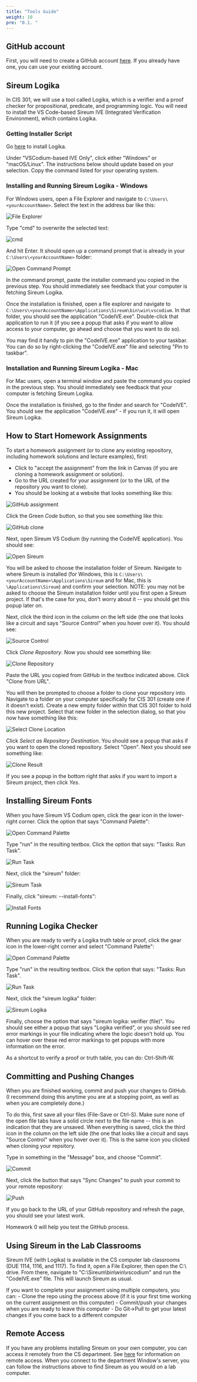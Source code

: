 ```yaml
---
title: "Tools Guide"
weight: 10
pre: "0.1. "
---
```


## GitHub account
First, you will need to create a GitHub account [here](https://github.com/). If you already have one, you can use your existing account.

## Sireum Logika

In CIS 301, we will use a tool called Logika, which is a verifier and a proof checker for propositional, predicate, and programming logic. You will need to install the VS Code-based Sireum IVE (Integrated Verification Environment), which contains Logika.

### Getting Installer Script

Go [here](https://sireum.org/getting-started/#latest-dev-bin-codeive) to install Logika. 

Under "VSCodium-based IVE Only", click either "Windows" or "macOS/Linux". The instructions below should update based on your selection. Copy the command listed for your operating system.

### Installing and Running Sireum Logika - Windows

For Windows users, open a File Explorer and navigate to `C:\Users\<yourAccountName>`. Select the text in the address bar like this:

![File Explorer](/images/fileExplorer.png)

Type "cmd" to overwrite the selected text:

![cmd](/images/cmd.png)

And hit Enter. It should open up a command prompt that is already in your `C:\Users\<yourAccountName>` folder:

![Open Command Prompt](/images/cmdOpen.png)

In the command prompt, paste the installer command you copied in the previous step. You should immediately see feedback that your computer is fetching Sireum Logika.

Once the installation is finished, open a file explorer and navigate to `C:\Users\<yourAccountName>\Applications\Sireum\bin\win\vscodium`. In that folder, you should see the application "CodeIVE.exe". Double-click that application to run it (if you see a popup that asks if you want to allow access to your computer, go ahead and choose that you want to do so).

You may find it handy to pin the "CodeIVE.exe" application to your taskbar. You can do so by right-clicking the "CodeIVE.exe" file and selecting "Pin to taskbar".

### Installation and Running Sireum Logika - Mac

For Mac users, open a terminal window and paste the command you copied in the previous step. You should immediately see feedback that your computer is fetching Sireum Logika.

Once the installation is finished, go to the finder and search for "CodeIVE". You should see the application "CodeIVE.exe" - if you run it, it will open Sireum Logika.

## How to Start Homework Assignments

To start a homework assignment (or to clone any existing repository, including homework solutions and lecture examples), first:
- Click to "accept the assignment" from the link in Canvas (if you are cloning a homework assignment or solution).
- Go to the URL created for your assignment (or to the URL of the repository you want to clone).
- You should be looking at a website that looks something like this:

![GitHub assignment](/images/gitHubAssign.png)

Click the Green *Code* button, so that you see something like this:

![GitHub clone](/images/gitHubClone.png)

Next, open Sireum VS Codium (by running the CodeIVE application). You should see:

![Open Sireum](/images/openSireum.png)

You will be asked to choose the installation folder of Sireum. Navigate to where Sireum is installed (for Windows, this is `C:\Users\<yourAccountName>\Applications\Sireum` and for Mac, this is `\Applications\Sireum`) and confirm your selection. NOTE: you may not be asked to choose the Sireum installation folder until you first open a Sireum project. If that's the case for you, don't worry about it -- you should get this popup later on.

Next, click the third icon in the column on the left side (the one that looks like a circuit and says "Source Control" when you hover over it). You should see:

![Source Control](/images/openSourceControl.png)

Click *Clone Repository*. Now you should see something like:

 ![Clone Repository](/images/getFromVCS.png)

Paste the URL you copied from GitHub in the textbox indicated above. Click "Clone from URL". 

You will then be prompted to choose a folder to clone your repository into. Navigate to a folder on your computer specifically for CIS 301 (create one if it doesn't exist). Create a new empty folder within that CIS 301 folder to hold this new project. Select that new folder in the selection dialog, so that you now have something like this:

 ![Select Clone Location](/images/cloneToSireum.png)

Click *Select as Repository Destination*. You should see a popup that asks if you want to open the cloned repository. Select "Open". Next you should see something like:

![Clone Result](/images/clonedResult.png)

If you see a popup in the bottom right that asks if you want to import a Sireum project, then click *Yes*. 

## Installing Sireum Fonts

When you have Sireum VS Codium open, click the gear icon in the lower-right corner. Click the option that says "Command Palette":

![Open Command Palette](/images/openCommandPalette.png)

Type "run" in the resulting textbox. Click the option that says: "Tasks: Run Task".

![Run Task](/images/runTask.png)

Next, click the "sireum" folder:

![Sireum Task](/images/sireumTask.png)

Finally, click "sireum: --install-fonts":

![Install Fonts](/images/installFonts.png)

## Running Logika Checker

When you are ready to verify a Logika truth table or proof, click the gear icon in the lower-right corner and select "Command Palette":

![Open Command Palette](/images/openCommandPalette.png)

Type "run" in the resulting textbox. Click the option that says: "Tasks: Run Task".

![Run Task](/images/runTask.png)

Next, click the "sireum logika" folder:

![Sireum Logika](/images/sireumLogika.png)

Finally, choose the option that says "sireum logika: verifier (file)". You should see either a popup that says "Logika verified", or you should see red error markings in your file indicating where the logic doesn't hold up. You can hover over these red error markings to get popups with more information on the error.

As a shortcut to verify a proof or truth table, you can do: Ctrl-Shift-W.

## Committing and Pushing Changes

When you are finished working, commit and push your changes to GitHub. (I recommend doing this anytime you are at a stopping point, as well as when you are completely done.)

To do this, first save all your files (File-Save or Ctrl-S). Make sure none of the open file tabs have a solid circle next to the file name -- this is an indication that they are unsaved. When everything is saved, click the third icon in the column on the left side (the one that looks like a circuit and says "Source Control" when you hover over it). This is the same icon you clicked when cloning your repsitory.

Type in something in the "Message" box, and choose "Commit".

 ![Commit](/images/commit.png)

Next, click the button that says "Sync Changes" to push your commit to your remote repository:

 ![Push](/images/push.png)

If you go back to the URL of your GitHub repository and refresh the page, you should see your latest work.

Homework 0 will help you test the GitHub process. 

## Using Sireum in the Lab Classrooms

Sireum IVE (with Logika) is available in the CS computer lab classrooms (DUE 1114, 1116, and 1117). To find it, open a File Explorer, then open the C:\ drive. From there, navigate to "C:\Sireum\bin\win\vscodium" and run the "CodeIVE.exe" file. This will launch Sireum as usual.

If you want to complete your assignment using multiple computers, you can:
    - Clone the repo using the process above (if it is your first time working on the current assignment on this computer)
    - Commit/push your changes when you are ready to leave this computer
    - Do Git->Pull to get your latest changes if you come back to a different computer

## Remote Access

If you have any problems installing Sireum on your own computer, you can access it remotely from the CS department. See [here](https://support.cs.ksu.edu/CISDocs/wiki/Remote_Access) for information on remote access. When you connect to the department Window's server, you can follow the instructions above to find Sireum as you would on a lab computer.